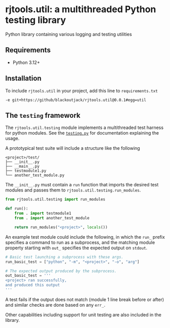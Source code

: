 # rjtools.util: a multithreaded Python testing library

Python library containing various logging and testing utilities

## Requirements

* Python 3.12+

## Installation

To include `rjtools.util` in your project, add this line to `requirements.txt`

    -e git+https://github/blackoutjack/rjtools.util@0.0.1#egg=util

## The `testing` framework

The `rjtools.util.testing` module implements a multithreaded test harness for python
modules. See the [`testing.py`](src/rjtools/util/testing.py) for documentation
explaining the usage.

A prototypical test suite will include a structure like the following
```
<project>/test/
├── __init__.py
├── __main__.py
├── testmodule1.py
└── another_test_module.py
```

The `__init__.py` must contain a `run` function that imports the desired test
modules and passes them to `rjtools.util.testing.run_modules`.

``` py title="test/__init__.py"
from rjtools.util.testing import run_modules

def run():
    from . import testmodule1
    from . import another_test_module

    return run_modules("<project>", locals())
```

An example test module could include the following, in which the `run_`
prefix specifies a command to run as a subprocess, and the matching
module property starting with `out_` specifies the expected output on `stdout`.

``` py title="testmodule1.py"
# Basic test launching a subprocess with these args.
run_basic_test = ["python", "-m", "<project>", "-o", "arg"]

# The expected output produced by the subprocess.
out_basic_test = '''
<project> ran successfully,
and produced this output
'''
```

A test fails if the output does not match (module 1 line break before or after)
and similar checks are done based on any `err_`.

Other capabilities including support for unit testing are also included in the
library.
